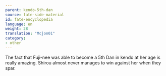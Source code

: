 ```yaml
---
parent: kendo-5th-dan
source: fate-side-material
id: fate-encyclopedia
language: en
weight: 28
translation: "Mcjon01"
category:
- other
---
```


The fact that Fuji-nee was able to become a 5th Dan in kendo at her age is really amazing. Shirou almost never manages to win against her when they spar.
